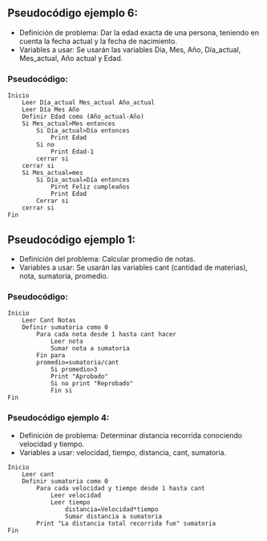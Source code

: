 ## Pseudocódigo ejemplo 6:
- Definición de problema:
Dar la edad exacta de una persona, teniendo en cuenta la fecha actual y la fecha de nacimiento.
- Variables a usar: 
Se usarán las variables Día, Mes, Año, Día_actual, Mes_actual, Año actual y Edad.
### Pseudocódigo: 
```
Inicio 
    Leer Día_actual Mes_actual Año_actual  
    Leer Día Mes Año  
    Definir Edad como (Año_actual-Año)  
    Si Mes_actual>Mes entonces  
        Si Día_actual>Día entonces  
            Print Edad
        Si no 
            Print Edad-1
        cerrar si
    cerrar si
    Si Mes_actual=mes
        Si Día_actual=Día entonces
            Pirnt Feliz cumpleaños
            Print Edad
        Cerrar si
    cerrar si
Fin
```
## Pseudocódigo ejemplo 1:
- Definición del problema:
Calcular promedio de notas.
- Variables a usar:
Se usarán las variables cant (cantidad de materias), nota, sumatoria, promedio.

### Pseudocódigo:
```
Inicio
    Leer Cant Notas 
    Definir sumatoria como 0
        Para cada nota desde 1 hasta cant hacer
            Leer nota 
            Sumar nota a sumatoria
        Fin para
        promedio=sumatoria/cant
            Si promedio>3
            Print "Aprobado"
            Si no print "Reprobado"
            Fin si
Fin 
```

### Pseudocódigo ejemplo 4:
- Definición de problema:
Determinar distancia recorrida conociendo velocidad y tiempo.
- Variables a usar:
velocidad, tiempo, distancia, cant, sumatoria.

```
Inicio
    Leer cant
    Definir sumatoria como 0
        Para cada velocidad y tiempo desde 1 hasta cant
            Leer velocidad
            Leer tiempo
                distancia=Velocidad*tiempo
                Sumar distancia a sumatoria
        Print "La distancia total recorrida fue" sumatoria
Fin
